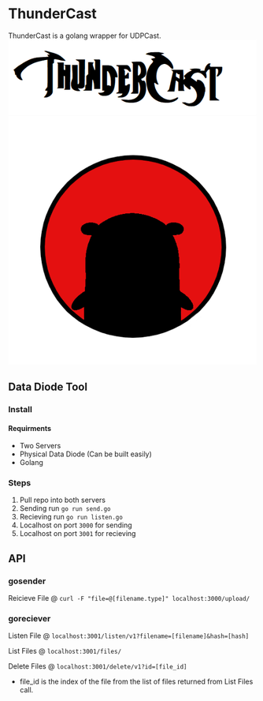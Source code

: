 # ThunderCast

ThunderCast is a golang wrapper for UDPCast.
![ThunderCast logo ](./gosender/Public/images/Logo.png)
![ThunderCast Gopher](./gosender/Public/images/gopher.png)

## Data Diode Tool 

### Install

#### Requirments 

- Two Servers 
- Physical Data Diode (Can be built easily)
- Golang 

### Steps 
1. Pull repo into both servers 
2. Sending run `go run send.go`
3. Recieving   run `go run listen.go`
4. Localhost on port `3000` for sending 
5. Localhost on port `3001` for recieving 

## API 

### gosender

Reicieve File @ `curl -F "file=@[filename.type]" localhost:3000/upload/`

### goreciever 

Listen File @ `localhost:3001/listen/v1?filename=[filename]&hash=[hash]`

List Files @ `localhost:3001/files/`

Delete Files @ `localhost:3001/delete/v1?id=[file_id]`
- file_id is the index of the file from the list of files returned from List Files call. 

